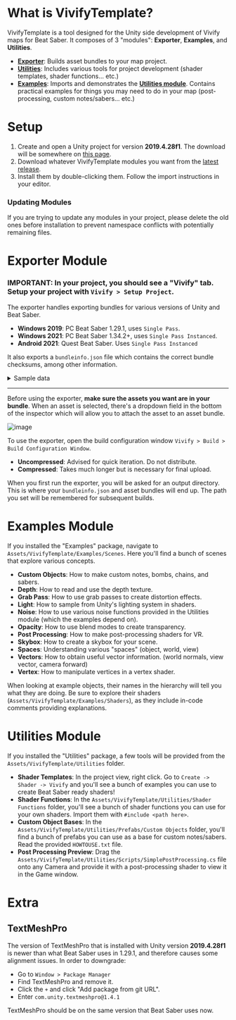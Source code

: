 ﻿# What is VivifyTemplate?

VivifyTemplate is a tool designed for the Unity side development of Vivify maps for Beat Saber. It composes of 3 "modules": **Exporter**, **Examples**, and **Utilities**.

- [**Exporter**](#exporter-module): Builds asset bundles to your map project.
- [**Utilities**](#utilities-module): Includes various tools for project development (shader templates, shader functions... etc.)
- [**Examples**](#examples-module): Imports and demonstrates the [**Utilities module**](#utilities-module). Contains practical examples for things you may need to do in your map (post-processing, custom notes/sabers... etc.)

# Setup

1. Create and open a Unity project for version **2019.4.28f1**. The download will be somewhere on [this page](https://unity.com/releases/editor/archive).
2. Download whatever VivifyTemplate modules you want from the [latest release](https://github.com/Swifter1243/VivifyTemplate/releases).
3. Install them by double-clicking them. Follow the import instructions in your editor.

### Updating Modules

If you are trying to update any modules in your project, please delete the old ones before installation to prevent namespace conflicts with potentially remaining files.

# Exporter Module

### IMPORTANT: In your project, you should see a "Vivify" tab. Setup your project with `Vivify > Setup Project`.

The exporter handles exporting bundles for various versions of Unity and Beat Saber.
- **Windows 2019**: PC Beat Saber 1.29.1, uses `Single Pass`.
- **Windows 2021**: PC Beat Saber 1.34.2+, uses `Single Pass Instanced`.
- **Android 2021**: Quest Beat Saber. Uses `Single Pass Instanced`

It also exports a `bundleinfo.json` file which contains the correct bundle checksums, among other information.

<details>
<summary>Sample data</summary>

```json
{
  "materials": {
    "example": {
      "path": "assets/materials/example.mat",
      "properties": {
        "_Example": {
          "Float": "1.0"
        }
      }
    }
  },
  "prefabs": {
    "example": "assets/prefabs/example.prefab"
  },
  "bundleFiles": [
    "C:/Example/bundleWindows2019.vivify",
    "C:/Example/bundleWindows2021.vivify",
    "C:/Example/bundleAndroid2021.vivify"
  ],
  "bundleCRCs": {
    "_windows2019": 2604998796,
    "_windows2021": 2051513366,
    "_android2021": 3982829844
  },
  "isCompressed": true
}
```

</details>

---

Before using the exporter, **make sure the assets you want are in your bundle**. When an asset is selected, there's a dropdown field in the bottom of the inspector which will allow you to attach the asset to an asset bundle.

![image](https://github.com/user-attachments/assets/6f1b945f-d38f-4f8b-ba42-d546adf12dcb)

To use the exporter, open the build configuration window `Vivify > Build > Build Configuration Window`.
- **Uncompressed**: Advised for quick iteration. Do not distribute.
- **Compressed**: Takes much longer but is necessary for final upload. 

When you first run the exporter, you will be asked for an output directory. This is where your `bundleinfo.json` and asset bundles will end up. The path you set will be remembered for subsequent builds.

# Examples Module

If you installed the "Examples" package, navigate to `Assets/VivifyTemplate/Examples/Scenes`. Here you'll find a bunch of scenes that explore various concepts.

- **Custom Objects**: How to make custom notes, bombs, chains, and sabers.
- **Depth**: How to read and use the depth texture.
- **Grab Pass**: How to use grab passes to create distortion effects.
- **Light**: How to sample from Unity's lighting system in shaders.
- **Noise**: How to use various noise functions provided in the Utilities module (which the examples depend on).
- **Opacity**: How to use blend modes to create transparency.
- **Post Processing**: How to make post-processing shaders for VR.
- **Skybox**: How to create a skybox for your scene.
- **Spaces**: Understanding various "spaces" (object, world, view)
- **Vectors**: How to obtain useful vector information. (world normals, view vector, camera forward)
- **Vertex**: How to manipulate vertices in a vertex shader.

When looking at example objects, their names in the hierarchy will tell you what they are doing. Be sure to explore their shaders (`Assets/VivifyTemplate/Examples/Shaders`), as they include in-code comments providing explanations.

# Utilities Module

If you installed the "Utilities" package, a few tools will be provided from the `Assets/VivifyTemplate/Utilities` folder.
- **Shader Templates**: In the project view, right click. Go to `Create -> Shader -> Vivify` and you'll see a bunch of examples you can use to create Beat Saber ready shaders!
- **Shader Functions**: In the `Assets/VivifyTemplate/Utilities/Shader Functions` folder, you'll see a bunch of shader functions you can use for your own shaders. Import them with `#include <path here>`.
- **Custom Object Bases**: In the `Assets/VivifyTemplate/Utilities/Prefabs/Custom Objects` folder, you'll find a bunch of prefabs you can use as a base for custom notes/sabers. Read the provided `HOWTOUSE.txt` file.
- **Post Processing Preview**: Drag the `Assets/VivifyTemplate/Utilities/Scripts/SimplePostProcessing.cs` file onto any Camera and provide it with a post-processing shader to view it in the Game window.

# Extra

## TextMeshPro

The version of TextMeshPro that is installed with Unity version **2019.4.28f1** is newer than what Beat Saber uses in 1.29.1, and therefore causes some alignment issues. In order to downgrade:
- Go to `Window > Package Manager`
- Find TextMeshPro and remove it.
- Click the `+` and click "Add package from git URL".
- Enter `com.unity.textmeshpro@1.4.1`

TextMeshPro should be on the same version that Beat Saber uses now.
